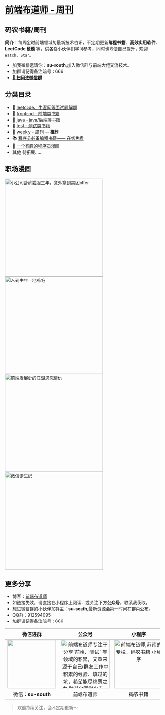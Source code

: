 
# [前端布道师 - 周刊](https://susouth.com/ "前端布道师")


## 码农书籍/周刊

**简介**：每周定时前端领域的最新技术咨讯，不定期更新**编程书籍**、**高效实用软件**、**LeetCode 题题** 等，供各位小伙伴们学习参考，同时也方便自己提升，欢迎 `Watch`、`Star`。
+ 加我微信邀请你：**su-south**,加入微信群与前端大佬交流技术。
+ 加群请记得备注暗号：666
+ **[:hibiscus: 扫码进微信群](#更多分享)**

## 分类目录

+ :koala: [leetcode、牛客网等面试题解题](https://github.com/meibin08/free-programming-books/issues/92)
+ :dragon: [frontend - 前端类书籍](https://github.com/meibin08/free-programming-books/issues/93)
+ :wolf: [java - java/后端类书籍](./java "java或后端开发人员电子书籍整理")
+ :snake: [test - 测试类书籍](./test "测试人员电子书籍整理")
+ :ant: [weekly - 周刊](https://github.com/meibin08/free-programming-books/issues/96) -- **推荐**
+ 📚 [程序员必备编程书籍—— 在线免费](https://www.javascriptc.com/books-navigation)
+ :hamster: [一个有趣的程序员漫画](https://github.com/meibin08/comics-program-life)
+ 其他 待拓展……

职场漫画
---------

<a href="https://github.com/meibin08/comics-program-life/issues/4">
  <img width="318" src="https://i.loli.net/2020/12/27/tsUIB6jRbqAn92m.png" alt="小公司卧薪尝胆三年，意外拿到美团offer"/>
</a>
<a href="https://github.com/meibin08/comics-program-life/issues/3">
  <img width="318" src="https://i.loli.net/2020/12/27/rN1a7jBot4R39xA.png" alt="人到中年一地鸡毛"/>
</a>
<a href="https://github.com/meibin08/comics-program-life/issues/1">
  <img width="318" src="https://i.loli.net/2020/12/27/RnHfzLAoGxplTuh.png" alt="前端发展史的江湖恩怨情仇"/>
</a>

<a href="https://github.com/meibin08/comics-program-life/issues/2">
  <img width="318" src="https://i.loli.net/2020/12/27/bVEL6UcYO1Mazit.png" alt="微信诞生记"/>
</a>


更多分享
---------

+ 博客：[前端布道师](https://susouth.com "前端布道师")
+ 如链接失效，请直接在小程序上阅读，或关注下方**公众号**，联系我获取。
+ 想进微信群的小伙伴加群主：**su-south**,最新资源会第一时间在群内公布。
+ QQ群：912594095
+ 加群请记得备注暗号：666

|                           微信进群                           |                            公众号                            |                            小程序                            |
| :----------------------------------------------------------: | :----------------------------------------------------------: | :----------------------------------------------------------: |
| <img src="https://user-images.githubusercontent.com/18324563/55072435-11916a00-50c6-11e9-86ff-b906d7040c2d.png" width="158" height="158" /> | <img src="https://user-images.githubusercontent.com/18324563/49295841-ae197600-f4f1-11e8-80c9-53ee54ee1f86.png" width="158" height="158" alt="前端布道师专注于分享`前端、测试` 等领域的积累，文章来源于自己/群友工作中积累的经验、填过的坑，希望能尽绵薄之力 助其他同学少走一些弯路,苏南的专栏，书籍，码农书籍，前端开发、React入门，苏南的博客，专注前端开发，关注用户体验，关注国内外最新最好的前端开发技术和前端开发资讯的专业博客，用心分享 与您一起成长，做有温度的攻城狮,前端开发,前端开发工程师,前端资源,JavaScript,HTML5,CSS3,React,ES6,susouth,前端布道师,苏南,全栈" /> | <img src="https://user-images.githubusercontent.com/18324563/49295847-b1acfd00-f4f1-11e8-8bd7-64912bff7cb7.png" width="158" height="158" alt="前端布道师,苏南的专栏，码农书籍 小程序"/> |
|                      微信：**su-south**                      |                         前端布道师                         |                           码农书籍                           |

> 欢迎持续关注，会不定期更新～
